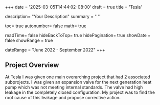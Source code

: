 +++
date = '2025-03-05T14:44:02-08:00'
draft = true
title = 'Tesla'

description= "Your Description"
summary = " "

toc= true
autonumber= false
math= true

readTime= false
hideBackToTop= true
hidePagination= true
showDate = false
showRange = true

dateRange = "June 2022 - September 2022"
+++

## Project Overview
At Tesla I was given one main overarching project that had 2 associated subprojects. I was given an expansion valve for the next generation heat pump which was not meeting internal standards. The valve had high leakage in the completely closed configuration. My project was to find the root cause of this leakage and propose corrective action.

## 